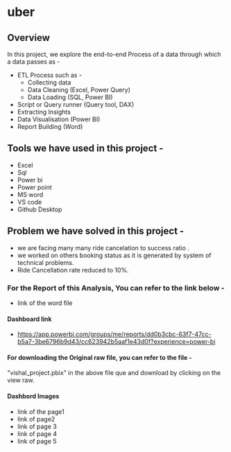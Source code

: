 # uber

## Overview 
In this project, we explore the end-to-end Process of a data through which a data passes as -
- ETL Process such as -
    - Collecting data
    - Data Cleaning (Excel, Power Query)
    - Data Loading (SQL, Power BI)
- Script or Query runner (Query tool, DAX)
- Extracting Insights 
- Data Visualisation (Power BI)
- Report Building (Word)
  
## Tools we have used in this project -
- Excel
- Sql
- Power bi
- Power point
- MS word
- VS code
- Github Desktop

## Problem we have solved in this project - 
- we are facing many many ride cancelation to success ratio .
- we worked on others booking status as it is generated by system of technical problems.
- Ride Cancellation rate reduced to 10%.

### For the Report of this Analysis, You can refer to the link below -
-  link of the word file
  

#### Dashboard link
- https://app.powerbi.com/groups/me/reports/dd0b3cbc-63f7-47cc-b5a7-3be6796b9d43/cc623942b5aaf1e43d0f?experience=power-bi

#### For downloading the Original raw file, you can refer to the file -
"vishal_project.pbix" in the above file que and download by clicking on the view raw.
 
#### Dashbord Images
- link of the page1
- link of page2
- link of page 3
- link of page 4
- link of page 5

  
